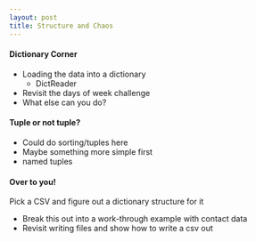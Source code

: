 ```yaml
---
layout: post
title: Structure and Chaos
---
```



#### Dictionary Corner

* Loading the data into a dictionary
  * DictReader
* Revisit the days of week challenge
* What else can you do?

#### Tuple or not tuple?

* Could do sorting/tuples here
* Maybe something more simple first
* named tuples


#### Over to you!

Pick a CSV and figure out a dictionary structure for it

* Break this out into a work-through example with contact data
* Revisit writing files and show how to write a csv out